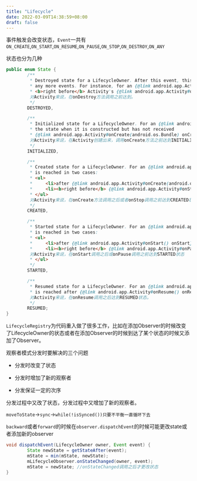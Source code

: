 ```yaml
---
title: "Lifecycle"
date: 2022-03-09T14:38:59+08:00
draft: false
---
```


事件触发会改变状态，``Event``一共有``ON_CREATE``,``ON_START``,``ON_RESUME``,``ON_PAUSE``,``ON_STOP``,``ON_DESTROY``,``ON_ANY``

状态也分为几种

```java
public enum State {
        /**
         * Destroyed state for a LifecycleOwner. After this event, this Lifecycle will not dispatch
         * any more events. For instance, for an {@link android.app.Activity}, this state is reached
         * <b>right before</b> Activity's {@link android.app.Activity#onDestroy() onDestroy} call.
         对Activity来说，在onDestroy方法调用之前达到。
         */
        DESTROYED,

        /**
         * Initialized state for a LifecycleOwner. For an {@link android.app.Activity}, this is
         * the state when it is constructed but has not received
         * {@link android.app.Activity#onCreate(android.os.Bundle) onCreate} yet.
         对Activity来说，在Activity创建出来，调用onCreate方法之前达到INITIALIZED状态
         */
        INITIALIZED,

        /**
         * Created state for a LifecycleOwner. For an {@link android.app.Activity}, this state
         * is reached in two cases:
         * <ul>
         *     <li>after {@link android.app.Activity#onCreate(android.os.Bundle) onCreate} call;
         *     <li><b>right before</b> {@link android.app.Activity#onStop() onStop} call.
         * </ul>
         对Activity来说，在onCreate方法调用之后或者onStop调用之前达到CREATED状态
         */
        CREATED,

        /**
         * Started state for a LifecycleOwner. For an {@link android.app.Activity}, this state
         * is reached in two cases:
         * <ul>
         *     <li>after {@link android.app.Activity#onStart() onStart} call;
         *     <li><b>right before</b> {@link android.app.Activity#onPause() onPause} call.
         对Activity来说，在onStart调用之后或onPause调用之前达到STARTED状态
         * </ul>
         */
        STARTED,

        /**
         * Resumed state for a LifecycleOwner. For an {@link android.app.Activity}, this state
         * is reached after {@link android.app.Activity#onResume() onResume} is called.
         对Activity来说，在onResume调用之后达到RESUMED状态。
         */
        RESUMED;
}
```

``LifecycleRegistry``为代码重入做了很多工作，比如在添加Observer的时候改变了LifecycleOwner的状态或者在添加Observer的时候到达了某个状态的时候又添加了Observer。

观察者模式分发时要解决的三个问题

+ 分发时改变了状态

+ 分发时增加了新的观察者

+ 分发保证一定的次序

分发过程中又改了状态，分发过程中又增加了新的观察者。

``moveToState``->``sync``->``while(!isSynced())只要不平衡一直循环下去``

``backward``或者``forward``的时候在``observer.dispatchEvent``的时候可能更改state或者添加新的observer

```java
void dispatchEvent(LifecycleOwner owner, Event event) {
        State newState = getStateAfter(event);
        mState = min(mState, newState);
        mLifecycleObserver.onStateChanged(owner, event);
        mState = newState; //onStateChanged调用之后才更改状态
}
```